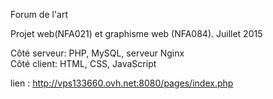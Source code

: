 Forum de l'art

Projet web(NFA021) et graphisme web (NFA084).
Juillet 2015

Côté serveur: PHP, MySQL, serveur Nginx
<br/>Côté client: HTML, CSS, JavaScript

lien : http://vps133660.ovh.net:8080/pages/index.php
